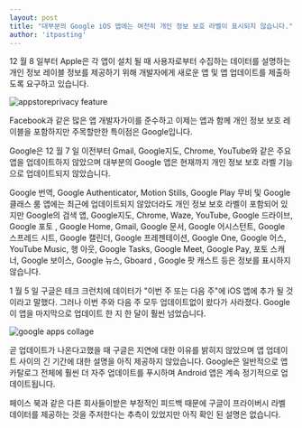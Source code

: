 ```yaml
---
layout: post
title: "대부분의 Google iOS 앱에는 여전히 개인 정보 보호 라벨이 표시되지 않습니다."
author: 'itposting'
---
```



12 월 8 일부터 Apple은 각 앱이 설치 될 때 사용자로부터 수집하는 데이터를 설명하는 개인 정보 레이블 정보를 제공하기 위해 개발자에게 새로운 앱 및 앱 업데이트를 제출하도록 요구하고 있습니다.

![appstoreprivacy feature](https://images.macrumors.com/t/IcHZSdSLXTaI2RPyRm9nr3W-gyo=/2500x0/filters:no_upscale():quality(90)/article-new/2020/12/appstoreprivacy-feature.jpg)

Facebook과 같은 많은 앱 개발자가이를 준수하고 이제는 앱과 함께 개인 정보 보호 레이블을 포함하지만 주목할만한 특이점은 Google입니다.

Google은 12 월 7 일 이전부터 Gmail, Google지도, Chrome, YouTube와 같은 주요 앱을 업데이트하지 않았으며 대부분의 Google 앱은 현재까지 개인 정보 보호 라벨 기능으로 업데이트되지 않았습니다.

Google 번역, Google Authenticator, Motion Stills, Google Play 무비 및 Google 클래스 룸 앱에는 최근에 업데이트되지 않았더라도 개인 정보 보호 라벨이 포함되어 있지만 Google의 검색 앱, Google지도, Chrome, Waze, YouTube, Google 드라이브, Google 포토
 , Google Home, Gmail, Google 문서, Google 어시스턴트, Google 스프레드 시트, Google 캘린더, Google 프레젠테이션, Google One, Google 어스, YouTube Music, 행 아웃, Google Tasks, Google Meet, Google Pay, 포토 스캐너, Google 보이스, Google 뉴스, Gboard
 , Google 팟 캐스트 등은 정보를 표시하지 않습니다.

1 월 5 일 구글은 테크 크런치에 데이터가 "이번 주 또는 다음 주"에 iOS 앱에 추가 될 것이라고 말했다. 그러나 이번 주와 다음 주 모두 업데이트없이 왔다가 사라졌다.
 Google이 앱을 마지막으로 업데이트 한 지 한 달이 훨씬 넘었습니다.

![google apps collage](https://images.macrumors.com/t/7s_8aGUUh4r48s9pGTJyfGT42r8=/2500x0/filters:no_upscale():quality(90)/article-new/2021/01/google-apps-collage.jpg)

곧 업데이트가 나온다고했을 때 구글은 지연에 대한 이유를 밝히지 않았으며 앱 업데이트 사이의 긴 기간에 대한 설명을 아직 제공하지 않았습니다.
 Google은 일반적으로 앱 카탈로그 전체에 훨씬 더 자주 업데이트를 푸시하며 Android 앱은 계속 정기적으로 업데이트됩니다.

페이스 북과 같은 다른 회사들이받은 부정적인 피드백 때문에 구글이 프라이버시 라벨 데이터를 제공하는 것을 주저한다는 추측이 있었지만 아직 확인 된 설명은 없습니다.